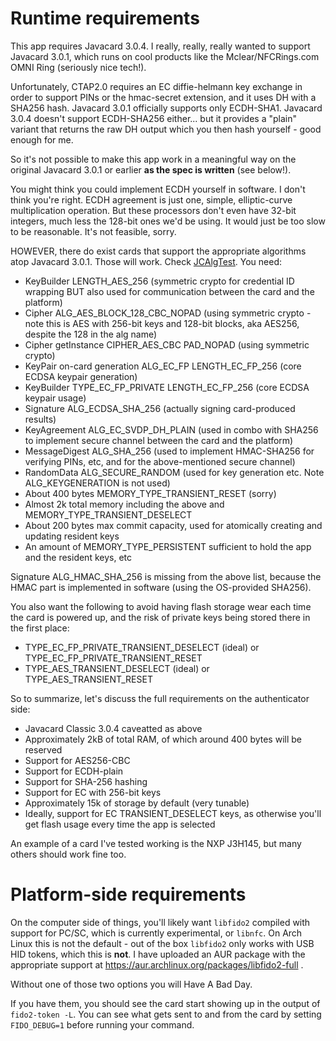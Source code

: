 # Runtime requirements

This app requires Javacard 3.0.4. I really, really, really wanted to
support Javacard 3.0.1, which runs on cool products like the
Mclear/NFCRings.com OMNI Ring (seriously nice tech!).

Unfortunately, CTAP2.0 requires an EC diffie-helmann key exchange
in order to support PINs or the hmac-secret extension, and it uses
DH with a SHA256 hash. Javacard 3.0.1 officially supports only ECDH-SHA1.
Javacard 3.0.4 doesn't support ECDH-SHA256 either... but it provides
a "plain" variant that returns the raw DH output which you then
hash yourself - good enough for me.

So it's not possible to make this app work in a meaningful way on
the original Javacard 3.0.1 or earlier **as the spec is written** (see below!).

You might think you could implement ECDH yourself in software. I don't think
you're right. ECDH agreement is just one, simple, elliptic-curve multiplication
operation. But these processors don't even have 32-bit integers, much less the
128-bit ones we'd be using. It would just be too slow to be reasonable. It's
not feasible, sorry.

HOWEVER, there do exist cards that support the appropriate algorithms atop Javacard
3.0.1. Those will work. Check [JCAlgTest](https://github.com/crocs-muni/JCAlgTest).
You need:

- KeyBuilder LENGTH_AES_256 (symmetric crypto for credential ID wrapping BUT also used
  for communication between the card and the platform)
- Cipher ALG_AES_BLOCK_128_CBC_NOPAD (using symmetric crypto - note this is AES with
  256-bit keys and 128-bit blocks, aka AES256, despite the 128 in the alg name)
- Cipher getInstance CIPHER_AES_CBC PAD_NOPAD (using symmetric crypto)
- KeyPair on-card generation ALG_EC_FP LENGTH_EC_FP_256 (core ECDSA keypair generation)
- KeyBuilder TYPE_EC_FP_PRIVATE LENGTH_EC_FP_256 (core ECDSA keypair usage)
- Signature ALG_ECDSA_SHA_256 (actually signing card-produced results)
- KeyAgreement ALG_EC_SVDP_DH_PLAIN (used in combo with SHA256 to implement secure channel
  between the card and the platform)
- MessageDigest ALG_SHA_256 (used to implement HMAC-SHA256 for verifying PINs, etc, and
  for the above-mentioned secure channel)
- RandomData ALG_SECURE_RANDOM (used for key generation etc. Note ALG_KEYGENERATION is not
  used)
- About 400 bytes MEMORY_TYPE_TRANSIENT_RESET (sorry)
- Almost 2k total memory including the above and MEMORY_TYPE_TRANSIENT_DESELECT
- About 200 bytes max commit capacity, used for atomically creating and updating resident
  keys
- An amount of MEMORY_TYPE_PERSISTENT sufficient to hold the app and the resident keys, etc

Signature ALG_HMAC_SHA_256 is missing from the above list, because the HMAC part
is implemented in software (using the OS-provided SHA256).

You also want the following to avoid having flash storage wear each time the card is
powered up, and the risk of private keys being stored there in the first place:

- TYPE_EC_FP_PRIVATE_TRANSIENT_DESELECT (ideal) or TYPE_EC_FP_PRIVATE_TRANSIENT_RESET
- TYPE_AES_TRANSIENT_DESELECT (ideal) or TYPE_AES_TRANSIENT_RESET

So to summarize, let's discuss the full requirements on the authenticator side:

- Javacard Classic 3.0.4 caveatted as above
- Approximately 2kB of total RAM, of which around 400 bytes will be reserved
- Support for AES256-CBC
- Support for ECDH-plain
- Support for SHA-256 hashing
- Support for EC with 256-bit keys
- Approximately 15k of storage by default (very tunable)
- Ideally, support for EC TRANSIENT_DESELECT keys, as otherwise you'll get flash usage 
  every time the app is selected

An example of a card I've tested working is the NXP J3H145, but many
others should work fine too.

# Platform-side requirements

On the computer side of things, you'll likely want `libfido2` compiled
with support for PC/SC, which is currently experimental, or `libnfc`. On
Arch Linux this is not the default - out of the box `libfido2` only works with
USB HID tokens, which this is **not**. I have uploaded an AUR package with
the appropriate support at https://aur.archlinux.org/packages/libfido2-full .

Without one of those two options you will Have A Bad Day.

If you have them, you should see the card start showing up in the output
of `fido2-token -L`. You can see what gets sent to and from the card by
setting `FIDO_DEBUG=1` before running your command.
